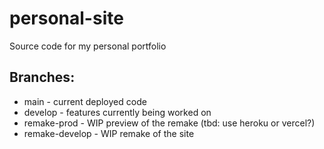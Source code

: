 # personal-site
Source code for my personal portfolio


## Branches: 
 * main - current deployed code 
 * develop - features currently being worked on 
 * remake-prod - WIP preview of the remake (tbd: use heroku or vercel?) 
 * remake-develop - WIP remake of the site 

